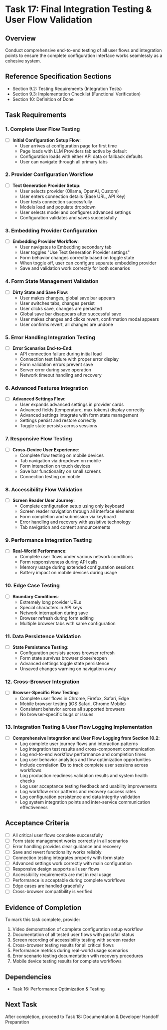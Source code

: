 # Task 17: Final Integration Testing & User Flow Validation

## Overview
Conduct comprehensive end-to-end testing of all user flows and integration points to ensure the complete configuration interface works seamlessly as a cohesive system.

## Reference Specification Sections
- Section 9.2: Testing Requirements (Integration Tests)
- Section 9.3: Implementation Checklist (Functional Verification)
- Section 10: Definition of Done

## Task Requirements

### 1. Complete User Flow Testing
- [ ] **Initial Configuration Setup Flow**:
  - User arrives at configuration page for first time
  - Page loads with LLM Providers tab active by default
  - Configuration loads with either API data or fallback defaults
  - User can navigate through all primary tabs

### 2. Provider Configuration Workflow
- [ ] **Text Generation Provider Setup**:
  - User selects provider (Ollama, OpenAI, Custom)
  - User enters connection details (Base URL, API Key)
  - User tests connection successfully
  - Models load and populate dropdown
  - User selects model and configures advanced settings
  - Configuration validates and saves successfully

### 3. Embedding Provider Configuration
- [ ] **Embedding Provider Workflow**:
  - User navigates to Embedding secondary tab
  - User toggles "Use Text Generation Provider settings"
  - Form behavior changes correctly based on toggle state
  - When toggle off, user can configure separate embedding provider
  - Save and validation work correctly for both scenarios

### 4. Form State Management Validation
- [ ] **Dirty State and Save Flow**:
  - User makes changes, global save bar appears
  - User switches tabs, changes persist
  - User clicks save, changes are persisted
  - Global save bar disappears after successful save
  - User makes changes and clicks revert, confirmation modal appears
  - User confirms revert, all changes are undone

### 5. Error Handling Integration Testing
- [ ] **Error Scenarios End-to-End**:
  - API connection failure during initial load
  - Connection test failure with proper error display
  - Form validation errors prevent save
  - Server error during save operation
  - Network timeout handling and recovery

### 6. Advanced Features Integration
- [ ] **Advanced Settings Flow**:
  - User expands advanced settings in provider cards
  - Advanced fields (temperature, max tokens) display correctly
  - Advanced settings integrate with form state management
  - Settings persist and restore correctly
  - Toggle state persists across sessions

### 7. Responsive Flow Testing
- [ ] **Cross-Device User Experience**:
  - Complete flow testing on mobile devices
  - Tab navigation via dropdown on mobile
  - Form interaction on touch devices
  - Save bar functionality on small screens
  - Connection testing on mobile

### 8. Accessibility Flow Validation
- [ ] **Screen Reader User Journey**:
  - Complete configuration setup using only keyboard
  - Screen reader navigation through all interface elements
  - Form completion and submission via keyboard
  - Error handling and recovery with assistive technology
  - Tab navigation and content announcements

### 9. Performance Integration Testing
- [ ] **Real-World Performance**:
  - Complete user flows under various network conditions
  - Form responsiveness during API calls
  - Memory usage during extended configuration sessions
  - Battery impact on mobile devices during usage

### 10. Edge Case Testing
- [ ] **Boundary Conditions**:
  - Extremely long provider URLs
  - Special characters in API keys
  - Network interruption during save
  - Browser refresh during form editing
  - Multiple browser tabs with same configuration

### 11. Data Persistence Validation
- [ ] **State Persistence Testing**:
  - Configuration persists across browser refresh
  - Form state survives browser close/reopen
  - Advanced settings toggle state persistence
  - Unsaved changes warning on navigation away

### 12. Cross-Browser Integration
- [ ] **Browser-Specific Flow Testing**:
  - Complete user flows in Chrome, Firefox, Safari, Edge
  - Mobile browser testing (iOS Safari, Chrome Mobile)
  - Consistent behavior across all supported browsers
  - No browser-specific bugs or issues

### 13. Integration Testing & User Flow Logging Implementation
- [ ] **Comprehensive Integration and User Flow Logging from Section 10.2**:
  - Log complete user journey flows and interaction patterns
  - Log integration test results and cross-component communication
  - Log end-to-end workflow performance and completion times
  - Log user behavior analytics and flow optimization opportunities
  - Include correlation IDs to track complete user sessions across workflows
  - Log production readiness validation results and system health checks
  - Log user acceptance testing feedback and usability improvements
  - Log workflow error patterns and recovery success rates
  - Log configuration persistence and data integrity validation
  - Log system integration points and inter-service communication effectiveness

## Acceptance Criteria
- [ ] All critical user flows complete successfully
- [ ] Form state management works correctly in all scenarios
- [ ] Error handling provides clear guidance and recovery
- [ ] Save and revert functionality works reliably
- [ ] Connection testing integrates properly with form state
- [ ] Advanced settings work correctly with main configuration
- [ ] Responsive design supports all user flows
- [ ] Accessibility requirements are met in real usage
- [ ] Performance is acceptable during complete workflows
- [ ] Edge cases are handled gracefully
- [ ] Cross-browser compatibility is verified

## Evidence of Completion
To mark this task complete, provide:
1. Video demonstration of complete configuration setup workflow
2. Documentation of all tested user flows with pass/fail status
3. Screen recording of accessibility testing with screen reader
4. Cross-browser testing results for all critical flows
5. Performance metrics during real-world usage scenarios
6. Error scenario testing documentation with recovery procedures
7. Mobile device testing results for complete workflows

## Dependencies
- Task 16: Performance Optimization & Testing

## Next Task
After completion, proceed to Task 18: Documentation & Developer Handoff Preparation